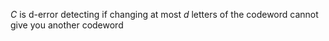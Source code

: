 $C$ is d-error detecting if changing at most $d$ letters of the codeword cannot give you another codeword
